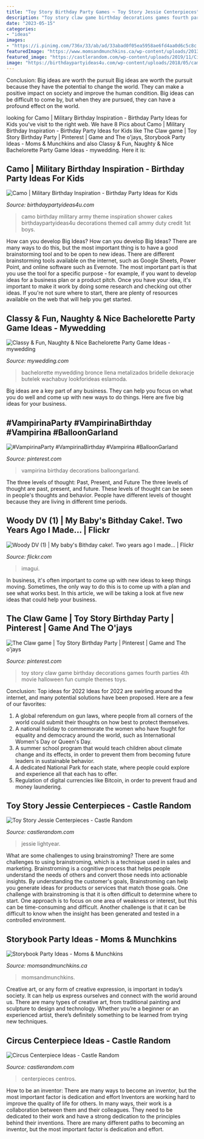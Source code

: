 ```yaml
---
title: "Toy Story Birthday Party Games ~ Toy Story Jessie Centerpieces"
description: "Toy story claw game birthday decorations games fourth parties 4th movie halloween fun cumple themes toys"
date: "2023-05-15"
categories:
- "ideas"
images:
- "https://i.pinimg.com/736x/33/ab/ad/33abad0f05ea5958ae6fd4aa0d6c5c8c.jpg"
featuredImage: "https://www.momsandmunchkins.ca/wp-content/uploads/2013/10/storybook-party-ideas-slider.jpg"
featured_image: "https://castlerandom.com/wp-content/uploads/2019/11/Circus-Centerpiece-4.jpg"
image: "https://birthdaypartyideas4u.com/wp-content/uploads/2018/05/camo-military-party-ideas.jpg"
---
```



Conclusion: Big ideas are worth the pursuit
Big ideas are worth the pursuit because they have the potential to change the world. They can make a positive impact on society and improve the human condition. Big ideas can be difficult to come by, but when they are pursued, they can have a profound effect on the world.

	

		
looking for Camo | Military Birthday Inspiration - Birthday Party Ideas for Kids you've visit to the right web. We have 8 Pics about Camo | Military Birthday Inspiration - Birthday Party Ideas for Kids like The Claw game | Toy Story Birthday Party | Pinterest | Game and The o&#039;jays, Storybook Party Ideas - Moms &amp; Munchkins and also Classy &amp; Fun, Naughty &amp; Nice Bachelorette Party Game Ideas - mywedding. Here it is:
		
    
## Camo | Military Birthday Inspiration - Birthday Party Ideas For Kids

<img loading=lazy src="https://birthdaypartyideas4u.com/wp-content/uploads/2018/05/camo-military-party-ideas.jpg" onerror="this.onerror=null;this.src='https://tse3.mm.bing.net/th?id=OIP.3-Ri4vt0kGuKk3nrI18KKwHaLZ&amp;pid=15.1';" alt="Camo | Military Birthday Inspiration - Birthday Party Ideas for Kids">

_Source: birthdaypartyideas4u.com_

>camo birthday military army theme inspiration shower cakes birthdaypartyideas4u decorations themed call ammy duty credit 1st boys. 

	

How can you develop Big Ideas?
How can you develop Big Ideas? There are many ways to do this, but the most important thing is to have a good brainstorming tool and to be open to new ideas. There are different brainstorming tools available on the internet, such as Google Sheets, Power Point, and online software such as Evernote. The most important part is that you use the tool for a specific purpose - for example, if you want to develop ideas for a business plan or a product pitch. Once you have your idea, it's important to make it work by doing some research and checking out other ideas. If you're not sure where to start, there are plenty of resources available on the web that will help you get started.

    
## Classy &amp; Fun, Naughty &amp; Nice Bachelorette Party Game Ideas - Mywedding

<img loading=lazy src="https://static2.mywedding.com/wp-content/uploads/2019/04/14153922/ring-toss-game.jpg" onerror="this.onerror=null;this.src='https://tse4.mm.bing.net/th?id=OIP.llVQ7lMUCo6_7J_Fv7s76gHaJ4&amp;pid=15.1';" alt="Classy &amp; Fun, Naughty &amp; Nice Bachelorette Party Game Ideas - mywedding">

_Source: mywedding.com_

>bachelorette mywedding bronce llena metalizados bridelle dekoracje butelek wachabuy lookforideas eslamoda. 

	

Big ideas are a key part of any business. They can help you focus on what you do well and come up with new ways to do things. Here are five big ideas for your business.

    
## #VampirinaParty #VampirinaBirthday #Vampirina #BalloonGarland

<img loading=lazy src="https://i.pinimg.com/736x/33/ab/ad/33abad0f05ea5958ae6fd4aa0d6c5c8c.jpg" onerror="this.onerror=null;this.src='https://tse4.mm.bing.net/th?id=OIP.i7pio_N34hcMz9h9-Z0uLQHaIs&amp;pid=15.1';" alt="#VampirinaParty #VampirinaBirthday #Vampirina #BalloonGarland">

_Source: pinterest.com_

>vampirina birthday decorations balloongarland. 

	

The three levels of thought: Past, Present, and Future
The three levels of thought are past, present, and future. These levels of thought can be seen in people's thoughts and behavior. People have different levels of thought because they are living in different time periods.

    
## Woody DV (1) | My Baby&#039;s Bithday Cake!. Two Years Ago I Made… | Flickr

<img loading=lazy src="https://c2.staticflickr.com/6/5283/5342871756_e15be064cf_b.jpg" onerror="this.onerror=null;this.src='https://tse4.mm.bing.net/th?id=OIP._x6aUXVWxA-VYtOO78L07wHaLF&amp;pid=15.1';" alt="Woody DV (1) | My baby&#039;s Bithday cake!. Two years ago I made… | Flickr">

_Source: flickr.com_

>imagui. 

	

In business, it's often important to come up with new ideas to keep things moving. Sometimes, the only way to do this is to come up with a plan and see what works best. In this article, we will be taking a look at five new ideas that could help your business.

    
## The Claw Game | Toy Story Birthday Party | Pinterest | Game And The O&#039;jays

<img loading=lazy src="https://s-media-cache-ak0.pinimg.com/736x/ca/aa/13/caaa1359cfa096f60e4e28ba4921c66d.jpg" onerror="this.onerror=null;this.src='https://tse1.mm.bing.net/th?id=OIP.Iy6x4fHlSo_hDe8v5q3hpwHaJ3&amp;pid=15.1';" alt="The Claw game | Toy Story Birthday Party | Pinterest | Game and The o&#039;jays">

_Source: pinterest.com_

>toy story claw game birthday decorations games fourth parties 4th movie halloween fun cumple themes toys. 

	

Conclusion: Top ideas for 2022
Ideas for 2022 are swirling around the internet, and many potential solutions have been proposed. Here are a few of our favorites: 
1. A global referendum on gun laws, where people from all corners of the world could submit their thoughts on how best to protect themselves. 
2. A national holiday to commemorate the women who have fought for equality and democracy around the world, such as International Women's Day or Queen's Day. 
3. A summer school program that would teach children about climate change and its effects, in order to prevent them from becoming future leaders in sustainable behavior. 
4. A dedicated National Park for each state, where people could explore and experience all that each has to offer. 
5. Regulation of digital currencies like Bitcoin, in order to prevent fraud and money laundering.

    
## Toy Story Jessie Centerpieces - Castle Random

<img loading=lazy src="https://castlerandom.com/wp-content/uploads/2019/11/Toy-story-centerpiece-3.jpg" onerror="this.onerror=null;this.src='https://tse2.mm.bing.net/th?id=OIP.4b4R5wqW_akma6B8Uc2_xAHaJ4&amp;pid=15.1';" alt="Toy Story Jessie Centerpieces - Castle Random">

_Source: castlerandom.com_

>jessie lightyear. 

	

What are some challenges to using brainstroming?
There are some challenges to using brainstroming, which is a technique used in sales and marketing. Brainstroming is a cognitive process that helps people understand the needs of others and convert those needs into actionable insights. By understanding the customer's goals, Brainstroming can help you generate ideas for products or services that match those goals.
One challenge with brainstroming is that it is often difficult to determine where to start. One approach is to focus on one area of weakness or interest, but this can be time-consuming and difficult. Another challenge is that it can be difficult to know when the insight has been generated and tested in a controlled environment.

    
## Storybook Party Ideas - Moms &amp; Munchkins

<img loading=lazy src="https://www.momsandmunchkins.ca/wp-content/uploads/2013/10/storybook-party-ideas-slider.jpg" onerror="this.onerror=null;this.src='https://tse4.mm.bing.net/th?id=OIP.q3LDl5iHbgWTxmc6afACMgHaEL&amp;pid=15.1';" alt="Storybook Party Ideas - Moms &amp; Munchkins">

_Source: momsandmunchkins.ca_

>momsandmunchkins. 

	

Creative art, or any form of creative expression, is important in today’s society. It can help us express ourselves and connect with the world around us. There are many types of creative art, from traditional painting and sculpture to design and technology. Whether you’re a beginner or an experienced artist, there’s definitely something to be learned from trying new techniques.

    
## Circus Centerpiece Ideas - Castle Random

<img loading=lazy src="https://castlerandom.com/wp-content/uploads/2019/11/Circus-Centerpiece-4.jpg" onerror="this.onerror=null;this.src='https://tse2.mm.bing.net/th?id=OIP.28KDYOnx30ltZdto053jQwHaJ4&amp;pid=15.1';" alt="Circus Centerpiece Ideas - Castle Random">

_Source: castlerandom.com_

>centerpieces centros. 

	

How to be an inventor: There are many ways to become an inventor, but the most important factor is dedication and effort
Inventors are working hard to improve the quality of life for others. In many ways, their work is a collaboration between them and their colleagues. They need to be dedicated to their work and have a strong dedication to the principles behind their inventions. There are many different paths to becoming an inventor, but the most important factor is dedication and effort.

